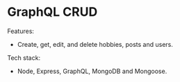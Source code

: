 # GraphQL CRUD

Features:
- Create, get, edit, and delete hobbies, posts and users.

Tech stack:
- Node, Express, GraphQL, MongoDB and Mongoose.
